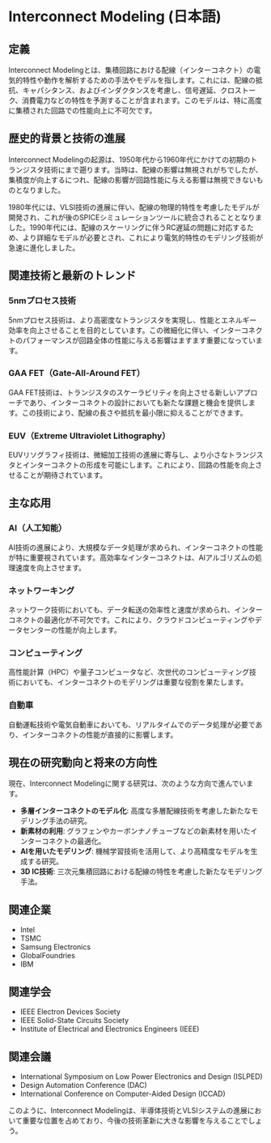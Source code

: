 # Interconnect Modeling (日本語)

## 定義
Interconnect Modelingとは、集積回路における配線（インターコネクト）の電気的特性や動作を解析するための手法やモデルを指します。これには、配線の抵抗、キャパシタンス、およびインダクタンスを考慮し、信号遅延、クロストーク、消費電力などの特性を予測することが含まれます。このモデルは、特に高度に集積された回路での性能向上に不可欠です。

## 歴史的背景と技術の進展
Interconnect Modelingの起源は、1950年代から1960年代にかけての初期のトランジスタ技術にまで遡ります。当時は、配線の影響は無視されがちでしたが、集積度が向上するにつれ、配線の影響が回路性能に与える影響は無視できないものとなりました。

1980年代には、VLSI技術の進展に伴い、配線の物理的特性を考慮したモデルが開発され、これが後のSPICEシミュレーションツールに統合されることとなりました。1990年代には、配線のスケーリングに伴うRC遅延の問題に対応するため、より詳細なモデルが必要とされ、これにより電気的特性のモデリング技術が急速に進化しました。

## 関連技術と最新のトレンド
### 5nmプロセス技術
5nmプロセス技術は、より高密度なトランジスタを実現し、性能とエネルギー効率を向上させることを目的としています。この微細化に伴い、インターコネクトのパフォーマンスが回路全体の性能に与える影響はますます重要になっています。

### GAA FET（Gate-All-Around FET）
GAA FET技術は、トランジスタのスケーラビリティを向上させる新しいアプローチであり、インターコネクトの設計においても新たな課題と機会を提供します。この技術により、配線の長さや抵抗を最小限に抑えることができます。

### EUV（Extreme Ultraviolet Lithography）
EUVリソグラフィ技術は、微細加工技術の進展に寄与し、より小さなトランジスタとインターコネクトの形成を可能にします。これにより、回路の性能を向上させることが期待されています。

## 主な応用
### AI（人工知能）
AI技術の進展により、大規模なデータ処理が求められ、インターコネクトの性能が特に重要視されています。高効率なインターコネクトは、AIアルゴリズムの処理速度を向上させます。

### ネットワーキング
ネットワーク技術においても、データ転送の効率性と速度が求められ、インターコネクトの最適化が不可欠です。これにより、クラウドコンピューティングやデータセンターの性能が向上します。

### コンピューティング
高性能計算（HPC）や量子コンピュータなど、次世代のコンピューティング技術においても、インターコネクトのモデリングは重要な役割を果たします。

### 自動車
自動運転技術や電気自動車においても、リアルタイムでのデータ処理が必要であり、インターコネクトの性能が直接的に影響します。

## 現在の研究動向と将来の方向性
現在、Interconnect Modelingに関する研究は、次のような方向で進んでいます。
- **多層インターコネクトのモデル化**: 高度な多層配線技術を考慮した新たなモデリング手法の研究。
- **新素材の利用**: グラフェンやカーボンナノチューブなどの新素材を用いたインターコネクトの最適化。
- **AIを用いたモデリング**: 機械学習技術を活用して、より高精度なモデルを生成する研究。
- **3D IC技術**: 三次元集積回路における配線の特性を考慮した新たなモデリング手法。

## 関連企業
- Intel
- TSMC
- Samsung Electronics
- GlobalFoundries
- IBM

## 関連学会
- IEEE Electron Devices Society
- IEEE Solid-State Circuits Society
- Institute of Electrical and Electronics Engineers (IEEE)

## 関連会議
- International Symposium on Low Power Electronics and Design (ISLPED)
- Design Automation Conference (DAC)
- International Conference on Computer-Aided Design (ICCAD)

このように、Interconnect Modelingは、半導体技術とVLSIシステムの進展において重要な位置を占めており、今後の技術革新に大きな影響を与えることでしょう。